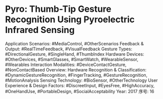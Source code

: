 # Pyro: Thumb-Tip Gesture Recognition Using Pyroelectric Infrared Sensing

Application Scenarios: #MediaControl, #OtherScenarios
Feedback & Output: #RealTimeFeedback, #VisualFeedback
Gesture Types: #DirectionalGesture, #SingleHand, #ThumbIndex
Hardware Devices: #OtherDevices, #SmartGlasses, #SmartWatch, #WearableSensor, #Wearables
Interaction Modalities: #DeviceContactGesture, #NonContactBased
Overview: Hardware
Recognition & Classification: #DynamicGestureRecognition, #FingerTracking, #GestureRecognition, #MotionAnalysis
Sensing Technology: #BioSensor, #OtherTechnology
User Experience & Design Factors: #DiscreetInput, #EyesFree, #HighAccuracy, #OneHandUse, #PortableDesign, #SocialAcceptability
Year: 2017
序号: 16